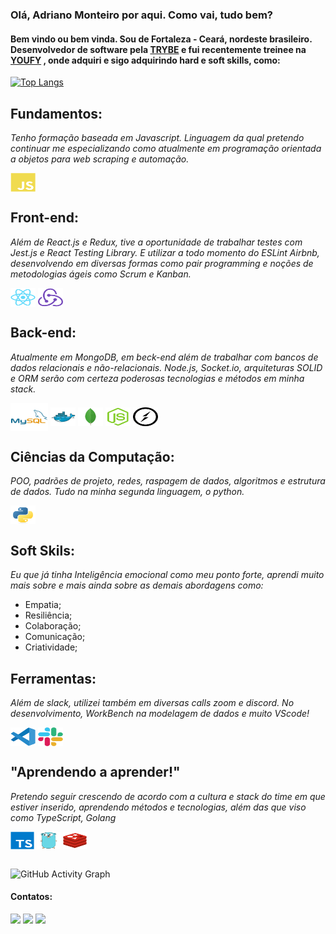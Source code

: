 ### Olá, Adriano Monteiro por aqui. Como vai, tudo bem?

#### Bem vindo ou bem vinda. Sou de Fortaleza - Ceará, nordeste brasileiro. Desenvolvedor de software pela [TRYBE](http://https://www.betrybe.com/ "TRYBE") e fui recentemente treinee na [YOUFY](https://www.youfy.com.br/?gclid=CjwKCAjwlcaRBhBYEiwAK341jWJYT0JOuMAP2cuF6uPcgLs6396PLSbbLkTmay1zFB5mn5i6rdh5cBoCSjcQAvD_BwE "YOUFY")  , onde adquiri e sigo adquirindo hard e soft skills, como:

[![Top Langs](https://github-readme-stats.vercel.app/api/top-langs/?username=adrianomonteiroweb&hide=css,scss,html,sass,shell,handlebars&theme=tokyonight)](https://github.com/anuraghazra/github-readme-stats)

<h2>Fundamentos:</h2>
<p><i>Tenho formação baseada em Javascript. Linguagem da qual pretendo continuar me especializando como atualmente em programação orientada a objetos para web scraping e automação.</i></p>
<div>
  <img align="center" alt="Js" height="30" width="40" src="https://raw.githubusercontent.com/devicons/devicon/master/icons/javascript/javascript-plain.svg">
</div>
<h2>Front-end:</h2>
<p><i>Além de React.js e Redux, tive a oportunidade de trabalhar testes com Jest.js e React Testing Library. E utilizar a todo momento do ESLint Airbnb, desenvolvendo em diversas formas como pair programming e noções de metodologias ágeis como Scrum e Kanban.</i></p>
<div>
  <img align="center" alt="React" height="30" width="40" src="https://raw.githubusercontent.com/devicons/devicon/master/icons/react/react-original.svg">
  <img align="center" alt="Redux" height="30" width="40" src="https://raw.githubusercontent.com/devicons/devicon/master/icons/redux/redux-original.svg">
</div>

<h2>Back-end:</h2>
<p><i>Atualmente em MongoDB, em beck-end além de trabalhar com bancos de dados relacionais e não-relacionais. Node.js, Socket.io, arquiteturas SOLID e ORM serão com certeza poderosas tecnologias e métodos em minha stack.</i></p>
<div>
  <img align="center" alt="Mysql" height="45" width="60" src="https://raw.githubusercontent.com/devicons/devicon/master/icons/mysql/mysql-original-wordmark.svg">
  <img align="center" alt="Docker" height="30" width="40" src="https://raw.githubusercontent.com/devicons/devicon/master/icons/docker/docker-original.svg">
  <img align="center" alt="MongoDB" height="30" width="40" src="https://raw.githubusercontent.com/devicons/devicon/master/icons/mongodb/mongodb-original.svg">
  <img align="center" alt="NodeJS" height="30" width="40" src="https://raw.githubusercontent.com/devicons/devicon/master/icons/nodejs/nodejs-original.svg">
  <img align="center" alt="Socket.io" height="30" width="40" src="https://raw.githubusercontent.com/devicons/devicon/master/icons/socketio/socketio-original.svg">
</div>

<h2>Ciências da Computação:</h2>
<p><i>POO, padrões de projeto, redes, raspagem de dados, algoritmos e estrutura de dados. Tudo na minha segunda linguagem, o python.</i></p>
<div>
  <img align="center" alt="Python" height="30" width="40" src="https://raw.githubusercontent.com/devicons/devicon/master/icons/python/python-original.svg">
</div>

<h2>Soft Skils:</h2>
<p><i>Eu que já tinha Inteligência emocional como meu ponto forte, aprendi muito mais sobre e mais ainda sobre as demais abordagens como:</i></p>

- Empatia;
- Resiliência;
- Colaboração;
- Comunicação;
- Criatividade;

<h2>Ferramentas:</h2>
<p><i>Além de slack, utilizei também em diversas calls zoom e discord. No desenvolvimento, WorkBench na modelagem de dados e muito VScode!</i></p>
<div>
  <img align="center" alt="Vscode" height="30" width="40" src="https://raw.githubusercontent.com/devicons/devicon/master/icons/vscode/vscode-original.svg">
  <img align="center" alt="Slack" height="30" width="40" src="https://raw.githubusercontent.com/devicons/devicon/master/icons/slack/slack-original.svg">
</div>

<h2>"Aprendendo a aprender!"</h2>
<p><i>Pretendo seguir crescendo de acordo com a cultura e stack do time em que estiver inserido, aprendendo métodos e tecnologias, além das que viso como TypeScript, Golang</i></p>
<div>
  <img align="center" alt="TypeScript" height="28" width="38" src="https://raw.githubusercontent.com/devicons/devicon/master/icons/typescript/typescript-original.svg">
  <img align="center" alt="Golang" height="28" width="38" src="https://raw.githubusercontent.com/devicons/devicon/master/icons/go/go-original.svg">
  <img align="center" alt="Redis" height="28" width="38" src="https://raw.githubusercontent.com/devicons/devicon/master/icons/redis/redis-original.svg">
</div>
<br>

![GitHub Activity Graph](https://activity-graph.herokuapp.com/graph?username=adrianomonteiroweb)

#### Contatos: 
[<img width="8%" src="https://camo.githubusercontent.com/571384769c09e0c66b45e39b5be70f68f552db3e2b2311bc2064f0d4a9f5983b/68747470733a2f2f696d672e736869656c64732e696f2f62616467652f476d61696c2d4431343833363f7374796c653d666f722d7468652d6261646765266c6f676f3d676d61696c266c6f676f436f6c6f723d7768697465">](mailto:adrianomonteirodev@gmail.com)
[<img width="10%" src="https://camo.githubusercontent.com/a80d00f23720d0bc9f55481cfcd77ab79e141606829cf16ec43f8cacc7741e46/68747470733a2f2f696d672e736869656c64732e696f2f62616467652f4c696e6b6564496e2d3030373742353f7374796c653d666f722d7468652d6261646765266c6f676f3d6c696e6b6564696e266c6f676f436f6c6f723d7768697465">](https://www.linkedin.com/in/adrianomonteirodev/)
[<img width="10%" src="https://camo.githubusercontent.com/d9d4db0a25f6d41d6ef282c6adc2f9bd5b31201ef00ba580f5a945da4063a937/68747470733a2f2f696d672e736869656c64732e696f2f62616467652f57686174734170702d3235443336363f7374796c653d666f722d7468652d6261646765266c6f676f3d7768617473617070266c6f676f436f6c6f723d7768697465">](https://api.whatsapp.com/send?phone=5585989587554&text=Hi%2C%20Adriano...%20)
